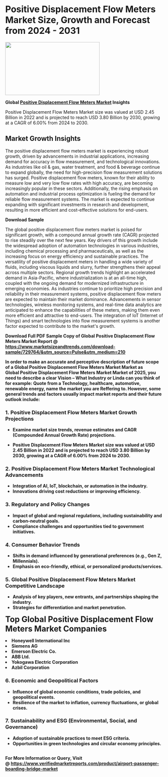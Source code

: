 <H1>Positive Displacement Flow Meters Market Size, Growth and Forecast from 2024 - 2031</H1><img class="aligncenter size-medium wp-image-584254" src="https://thirdeyenews.in/wp-content/uploads/2024/09/Global-Market-Research-300x168.jpeg" alt="" width="300" height="168" /><p><strong>Global&nbsp;<a href="https://www.marketsizeandtrends.com/download-sample/729764/&amp;utm_source=Pulse&amp;utm_medium=210">Positive Displacement Flow Meters Market</a> Insights</strong></p><p>Positive Displacement Flow Meters Market size was valued at USD 2.45 Billion in 2022 and is projected to reach USD 3.80 Billion by 2030, growing at a CAGR of 6.00% from 2024 to 2030.</p><p><h2>Market Growth Insights</h2> <p>The positive displacement flow meters market is experiencing robust growth, driven by advancements in industrial applications, increasing demand for accuracy in flow measurement, and technological innovations. As industries like oil & gas, water treatment, and food & beverage continue to expand globally, the need for high-precision flow measurement solutions has surged. Positive displacement flow meters, known for their ability to measure low and very low flow rates with high accuracy, are becoming increasingly popular in these sectors. Additionally, the rising emphasis on automation and industrial process optimization is fueling the demand for reliable flow measurement systems. The market is expected to continue expanding with significant investments in research and development, resulting in more efficient and cost-effective solutions for end-users.</p> <p><strong>Download Sample</strong></p> <p>The global positive displacement flow meters market is poised for significant growth, with a compound annual growth rate (CAGR) projected to rise steadily over the next few years. Key drivers of this growth include the widespread adoption of automation technologies in various industries, including chemical processing and pharmaceuticals, as well as the increasing focus on energy efficiency and sustainable practices. The versatility of positive displacement meters in handling a wide variety of fluids, including viscous liquids and slurry, further strengthens their appeal across multiple sectors. Regional growth trends highlight an accelerated demand in Asia-Pacific, where industrialization is at an all-time high, coupled with the ongoing demand for modernized infrastructure in emerging economies. As industries continue to prioritize high precision and reliability in their measurement systems, positive displacement flow meters are expected to maintain their market dominance. Advancements in sensor technologies, wireless monitoring systems, and real-time data analytics are anticipated to enhance the capabilities of these meters, making them even more efficient and attractive to end-users. The integration of IoT (Internet of Things) and smart technologies into flow measurement systems is another factor expected to contribute to the market's growth. <p><strong></p><p><span class=""><strong>Download Full PDF Sample Copy of Global Positive Displacement Flow Meters Market Report</strong> @ <a href="https://www.marketsizeandtrends.com/download-sample/729764/&amp;utm_source=Pulse&amp;utm_medium=210" target="_blank">https://www.marketsizeandtrends.com/download-sample/729764/&amp;utm_source=Pulse&amp;utm_medium=210</a></span></p><p>In order to make an accurate and perceptive description of future scope of a Global&nbsp;Positive Displacement Flow Meters Market Market as Global&nbsp;Positive Displacement Flow Meters Market Market of 2025, you need to describe a clear Vision &ndash; What Industry or Linda can you think of for example: Quote from a Technology, healthcare, automotive, renewable energy, name the market you are Reffering to. However, some general trends and factors usually impact market reports and their future outlook include:</p><h3>1.&nbsp;<strong>Positive Displacement Flow Meters Market Growth Projections</strong></h3><ul><li>Examine market size trends, revenue estimates and CAGR (Compounded Annual Growth Rate) projections.</li><li><p>Positive Displacement Flow Meters Market size was valued at USD 2.45 Billion in 2022 and is projected to reach USD 3.80 Billion by 2030, growing at a CAGR of 6.00% from 2024 to 2030.</p></li></ul><h3>2.&nbsp;<strong>Positive Displacement Flow Meters Market Technological Advancements</strong></h3><ul><li>Integration of AI, IoT, blockchain, or automation in the industry.</li><li>Innovations driving cost reductions or improving efficiency.</li></ul><h3>3.&nbsp;<strong>Regulatory and Policy Changes</strong></h3><ul><li>Impact of global and regional regulations, including sustainability and carbon-neutral goals.</li><li>Compliance challenges and opportunities tied to government initiatives.</li></ul><h3>4.&nbsp;<strong>Consumer Behavior Trends</strong></h3><ul><li>Shifts in demand influenced by generational preferences (e.g., Gen Z, Millennials).</li><li>Emphasis on eco-friendly, ethical, or personalized products/services.</li></ul><h3>5.&nbsp;<strong>Global Positive Displacement Flow Meters Market Competitive Landscape</strong></h3><ul><li>Analysis of key players, new entrants, and partnerships shaping the industry.</li><li>Strategies for differentiation and market penetration.</li></ul><p data-pm-slice="1 1 []"><span style="color: inherit; font-family: inherit; font-size: 25px;">Top Global Positive Displacement Flow Meters Market Companies</span></p><div class="" data-test-id=""><p><li>Honeywell International Inc</li><li> Siemens AG</li><li> Emerson Electric Co.</li><li> ABB Ltd.</li><li> Yokogawa Electric Corporation</li><li> Azbil Corporation</li></p></div><h3>6.&nbsp;<strong>Economic and Geopolitical Factors</strong></h3><ul><li>Influence of global economic conditions, trade policies, and geopolitical events.</li><li>Resilience of the market to inflation, currency fluctuations, or global crises.</li></ul><h3>7.&nbsp;<strong>Sustainability and ESG (Environmental, Social, and Governance)</strong></h3><ul><li>Adoption of sustainable practices to meet ESG criteria.</li><li>Opportunities in green technologies and circular economy principles.</li></ul><h2><strong style="font-size: 14px;">For More Information or Query, Visit @&nbsp;</strong><a style="background-color: #ffffff; font-size: 14px;" href="https://www.marketsizeandtrends.com/report/positive-displacement-flow-meters-market/" target="_blank">https://www.verifiedmarketreports.com/product/airport-passenger-boarding-bridge-market</a></h2>
